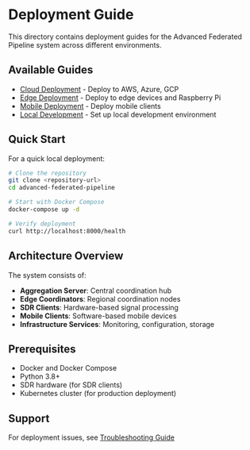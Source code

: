 # Deployment Guide

This directory contains deployment guides for the Advanced Federated Pipeline system across different environments.

## Available Guides

- [Cloud Deployment](cloud-deployment.md) - Deploy to AWS, Azure, GCP
- [Edge Deployment](edge-deployment.md) - Deploy to edge devices and Raspberry Pi
- [Mobile Deployment](mobile-deployment.md) - Deploy mobile clients
- [Local Development](local-development.md) - Set up local development environment

## Quick Start

For a quick local deployment:

```bash
# Clone the repository
git clone <repository-url>
cd advanced-federated-pipeline

# Start with Docker Compose
docker-compose up -d

# Verify deployment
curl http://localhost:8000/health
```

## Architecture Overview

The system consists of:
- **Aggregation Server**: Central coordination hub
- **Edge Coordinators**: Regional coordination nodes
- **SDR Clients**: Hardware-based signal processing
- **Mobile Clients**: Software-based mobile devices
- **Infrastructure Services**: Monitoring, configuration, storage

## Prerequisites

- Docker and Docker Compose
- Python 3.8+
- SDR hardware (for SDR clients)
- Kubernetes cluster (for production deployment)

## Support

For deployment issues, see [Troubleshooting Guide](../troubleshooting/README.md)